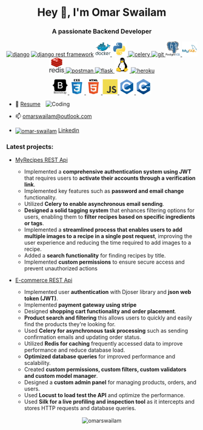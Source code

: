 <h1 align="center">Hey 👋, I'm Omar Swailam</h1>
<h3 align="center">A passionate Backend Developer</h3>

<p align="center">
<a href="https://www.djangoproject.com/" target="_blank" rel="noreferrer"> <img src="https://cdn.worldvectorlogo.com/logos/django.svg" alt="django" width="40" height="40"/></a>
<a href="https://www.django-rest-framework.org/" target="_blank" rel="noreferrer"> <img src="https://www.django-rest-framework.org/img/logo.png" alt="django rest framework" width="78" height="40"/></a>
<a href="https://www.docker.com/" target="_blank" rel="noreferrer"> <img src="https://raw.githubusercontent.com/devicons/devicon/master/icons/docker/docker-original-wordmark.svg" alt="docker" width="40" height="40"/> </a>
<a href="https://www.python.org" target="_blank" rel="noreferrer"> <img src="https://raw.githubusercontent.com/devicons/devicon/master/icons/python/python-original.svg" alt="python" width="40" height="40"/> </a>
<a href="https://docs.celeryq.dev/en/stable/" target="_blank" rel="noreferrer"> <img src="https://docs.celeryq.dev/en/stable/_static/celery_512.png" alt="celery" width="40" height="40"/> </a>
<a href="https://git-scm.com/" target="_blank" rel="noreferrer"> <img src="https://www.vectorlogo.zone/logos/git-scm/git-scm-icon.svg" alt="git" width="40" height="40"/> </a>
<a href="https://www.postgresql.org" target="_blank" rel="noreferrer"> <img src="https://raw.githubusercontent.com/devicons/devicon/master/icons/postgresql/postgresql-original-wordmark.svg" alt="postgresql" width="40" height="40"/> </a>
<a href="https://www.mysql.com/" target="_blank" rel="noreferrer"> <img src="https://raw.githubusercontent.com/devicons/devicon/master/icons/mysql/mysql-original-wordmark.svg" alt="mysql" width="40" height="40"/> </a>
 <a href="https://redis.io" target="_blank" rel="noreferrer"> <img src="https://raw.githubusercontent.com/devicons/devicon/master/icons/redis/redis-original-wordmark.svg" alt="redis" width="40" height="40"/> </a>
<a href="https://postman.com" target="_blank" rel="noreferrer"> <img src="https://www.vectorlogo.zone/logos/getpostman/getpostman-icon.svg" alt="postman" width="40" height="40"/> </a>
<a href="https://flask.palletsprojects.com/" target="_blank" rel="noreferrer"> <img src="https://www.vectorlogo.zone/logos/pocoo_flask/pocoo_flask-icon.svg" alt="flask" width="40" height="40"/> </a>
<a href="https://www.linux.org/" target="_blank" rel="noreferrer"> <img src="https://raw.githubusercontent.com/devicons/devicon/master/icons/linux/linux-original.svg" alt="linux" width="40" height="40"/> </a> 
  <a href="https://heroku.com" target="_blank" rel="noreferrer"> <img src="https://www.vectorlogo.zone/logos/heroku/heroku-icon.svg" alt="heroku" width="40" height="40"/></a>
 </p>


<p align="center"> <a href="https://getbootstrap.com" target="_blank" rel="noreferrer"> <img src="https://raw.githubusercontent.com/devicons/devicon/master/icons/bootstrap/bootstrap-plain-wordmark.svg" alt="bootstrap" width="40" height="40"/> </a>  <a href="https://www.w3schools.com/css/" target="_blank" rel="noreferrer"> <img src="https://raw.githubusercontent.com/devicons/devicon/master/icons/css3/css3-original-wordmark.svg" alt="css3" width="40" height="40"/> </a>  </a>  </a>   </a> <a href="https://www.w3.org/html/" target="_blank" rel="noreferrer"> <img src="https://raw.githubusercontent.com/devicons/devicon/master/icons/html5/html5-original-wordmark.svg" alt="html5" width="40" height="40"/> </a> <a href="https://developer.mozilla.org/en-US/docs/Web/JavaScript" target="_blank" rel="noreferrer"> <img src="https://raw.githubusercontent.com/devicons/devicon/master/icons/javascript/javascript-original.svg" alt="javascript" width="40" height="40"/> </a>
<a href="https://www.cprogramming.com/" target="_blank" rel="noreferrer"> <img src="https://raw.githubusercontent.com/devicons/devicon/master/icons/c/c-original.svg" alt="c" width="40" height="40"/> </a> <a href="https://www.w3schools.com/cpp/" target="_blank" rel="noreferrer"> <img src="https://raw.githubusercontent.com/devicons/devicon/master/icons/cplusplus/cplusplus-original.svg" alt="cplusplus" width="40" height="40"/> </a>
</p>
<img align="right" alt="Coding" width="400" src="https://camo.githubusercontent.com/c1dcb74cc1c1835b1d716f5051499a2814c683c806b15f04b0eba492863703e9/68747470733a2f2f63646e2e6472696262626c652e636f6d2f75736572732f3733303730332f73637265656e73686f74732f363538313234332f6176656e746f2e676966">

- 📄 [Resume](https://drive.google.com/drive/folders/1phcQFQSsgMMkrqmnsJuapGj2wK8-6iv_?usp=sharing)

- 📫 omarswailam@outlook.com

- <a href="https://linkedin.com/in/omar-swailam" target="blank"><img align="center" src="https://raw.githubusercontent.com/rahuldkjain/github-profile-readme-generator/master/src/images/icons/Social/linked-in-alt.svg" alt="omar-swailam" height="15" width="15" /></a> [Linkedin](https://www.linkedin.com/in/omar-swailam/)


<h3 align="left">Latest projects:</h3>

* [MyRecipes REST Api](https://github.com/OmarSwailam/MyRecipes)
  * Implemented a **comprehensive authentication system using JWT** that requires users to **activate their accounts
through a verification link**.
  * Implemented key features such as **password and email change** functionality.
  * Utilized **Celery to enable asynchronous email sending**.
  * **Designed a solid tagging system** that enhances filtering options for users, enabling them to **filter recipes based on
specific ingredients or tags**.
  * Implemented a **streamlined process that enables users to add multiple images to a recipe in a single post
request**, improving the user experience and reducing the time required to add images to a recipe.
  * Added a **search functionality** for finding recipes by title.
  * Implemented **custom permissions** to ensure secure access and prevent unauthorized actions

* [E-commerce REST Api](https://github.com/OmarSwailam/storefront)
  * Implemented user **authentication** with Djoser library and **json web token (JWT)**.
  * Implemented **payment gateway using stripe**
  * Designed **shopping cart functionality and order placement**.
  * **Product search and filtering** this allows users to quickly and easily find the products they're looking for.
  * Used **Celery for asynchronous task processing** such as sending confirmation emails and updating order status.
  * Utilized **Redis for caching** frequently accessed data to improve performance and reduce database load.
  * **Optimized database queries** for improved performance and scalability.
  * Created **custom permissions, custom filters, custom validators and custom model manager**.
  * Designed a **custom admin panel** for managing products, orders, and users.
  * Used **Locust to load test the API** and optimize the performance.
  * Used **Silk for a live profiling and inspection tool** as it intercepts and stores HTTP requests and database queries.


<p align="center"><img align="center" src="https://github-readme-stats.vercel.app/api/top-langs?username=omarswailam&show_icons=true&locale=en&layout=compact" alt="omarswailam" /></p>
